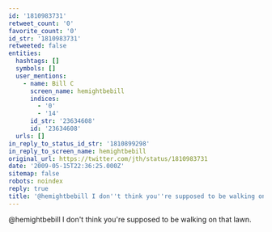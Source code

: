 ```yaml
---
id: '1810983731'
retweet_count: '0'
favorite_count: '0'
id_str: '1810983731'
retweeted: false
entities:
  hashtags: []
  symbols: []
  user_mentions:
    - name: Bill C
      screen_name: hemightbebill
      indices:
        - '0'
        - '14'
      id_str: '23634608'
      id: '23634608'
  urls: []
in_reply_to_status_id_str: '1810899298'
in_reply_to_screen_name: hemightbebill
original_url: https://twitter.com/jth/status/1810983731
date: '2009-05-15T22:36:25.000Z'
sitemap: false
robots: noindex
reply: true
title: '@hemightbebill I don''t think you''re supposed to be walking on that lawn.'
---
```


@hemightbebill I don't think you're supposed to be walking on that lawn.